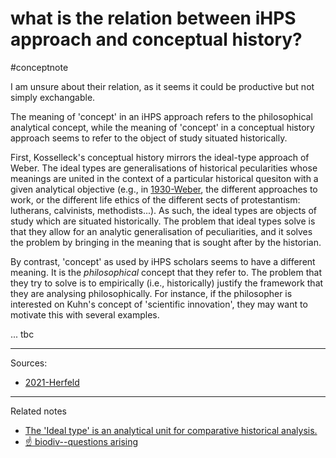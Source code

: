 # what is the relation between iHPS approach and conceptual history?
#conceptnote 

I am unsure about their relation, as it seems it could be productive but not simply exchangable. 

The meaning of 'concept' in an iHPS approach refers to the philosophical analytical concept, while the meaning of 'concept' in a conceptual history approach seems to refer to the object of study situated historically. 

First, Kosselleck's conceptual history mirrors the ideal-type approach of Weber. The ideal types are generalisations of historical pecularities whose meanings are united in the context of a particular historical quesiton with a given analytical objective (e.g., in [1930-Weber](1930-Weber.md), the different approaches to work, or the different life ethics of the different sects of protestantism: lutherans, calvinists, methodists...). As such, the ideal types are objects of study which are situated historically. The problem that ideal types solve is that they allow for an analytic generalisation of peculiarities, and it solves the problem by bringing in the meaning that is sought after by the historian. 

By contrast, 'concept' as used by iHPS scholars seems to have a different meaning. It is the *philosophical* concept that they refer to. The problem that they try to solve is to empirically (i.e., historically) justify the framework that they are analysing philosophically. For instance, if the philosopher is interested on Kuhn's concept of 'scientific innovation', they may want to motivate this with several examples. 

... tbc



---
Sources: 
- [2021-Herfeld](2021-Herfeld.md)

---

Related notes
- [The 'Ideal type' is an analytical unit for comparative historical analysis.](The%20'Ideal%20type'%20is%20an%20analytical%20unit%20for%20comparative%20historical%20analysis..md)
- [☝️ biodiv--questions arising](☝️%20biodiv--questions%20arising.md)

